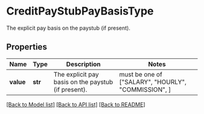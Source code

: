 # CreditPayStubPayBasisType

The explicit pay basis on the paystub (if present).

## Properties
Name | Type | Description | Notes
------------ | ------------- | ------------- | -------------
**value** | **str** | The explicit pay basis on the paystub (if present). |  must be one of ["SALARY", "HOURLY", "COMMISSION", ]

[[Back to Model list]](../README.md#documentation-for-models) [[Back to API list]](../README.md#documentation-for-api-endpoints) [[Back to README]](../README.md)


